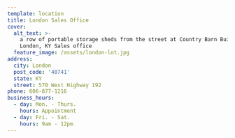 ```yaml
---
template: location
title: London Sales Office
cover:
  alt_text: >-
    a row of portable storage sheds from the street at Country Barn Builders'
    London, KY Sales office
  feature_image: /assets/london-lot.jpg
address:
  city: London
  post_code: '40741'
  state: KY
  street: 570 West Highway 192
phone: 606-877-1216
business_hours:
  - day: Mon. - Thurs.
    hours: Appointment
  - day: Fri. - Sat.
    hours: 9am - 12pm
---
```


